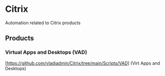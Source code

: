 # Citrix
Automation related to Citrix products

## Products

### Virtual Apps and Desktops (VAD)
[https://github.com/vladiadmin/Citrix/tree/main/Scripts/VAD] (Virt Apps and Desktops)
